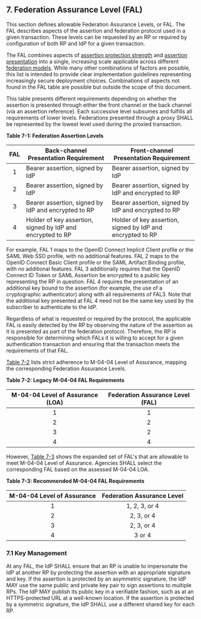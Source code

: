 <a name="fal"></a>

## 7. Federation Assurance Level (FAL)

This section defines allowable Federation Assurance Levels, or FAL. The FAL describes aspects of the assertion and federation protocol used in a given transaction. These levels can be requested by an RP or required by configuration of both RP and IdP for a given transaction. 

The FAL combines aspects of [assertion protection strength](#sec5) and [assertion presentation](#sec6) into a single, increasing scale applicable across different [federation models](#sec4). While many other combinations of factors are possible, this list is intended to provide clear implementation guidelines representing increasingly secure deployment choices. Combinations of aspects not found in the FAL table are possible but outside the scope of this document.

This table presents different requirements depending on whether the assertion is presented through either the front channel or the back channel (via an assertion reference). Each successive level subsumes and fulfills all requirements of lower levels. Federations presented through a proxy SHALL be represented by the lowest level used during the proxied transaction.

<a name="63cSec7-Table1"></a>

<div class="text-center" markdown="1">


**Table 7-1: Federation Assertion Levels**

</div>

|FAL|Back-channel Presentation Requirement|Front-channel Presentation Requirement|
|:--:|----|----|
|1|Bearer assertion, signed by IdP|Bearer assertion, signed by IdP|
|2|Bearer assertion, signed by IdP|Bearer assertion, signed by IdP and encrypted to RP|
|3|Bearer assertion, signed by IdP and encrypted to RP|Bearer assertion, signed by IdP and encrypted to RP|
|4|Holder of key assertion, signed by IdP and encrypted to RP|Holder of key assertion, signed by IdP and encrypted to RP|

For example, FAL 1 maps to the OpenID Connect Implicit Client profile or the SAML Web SSO profile, with no additional features. FAL 2 maps to the OpenID Connect Basic Client profile or the SAML Artifact Binding profile, with no additional features. FAL 3 additionally requires that the OpenID Connect ID Token or SAML Assertion be encrypted to a public key representing the RP in question. FAL 4 requires the presentation of an additional key bound to the assertion (for example, the use of a cryptographic authenticator) along with all requirements of FAL3. Note that the additional key presented at FAL 4 need not be the same key used by the subscriber to authenticate to the IdP.

Regardless of what is requested or required by the protocol, the applicable FAL is easily detected by the RP by observing the nature of the assertion as it is presented as part of the federation protocol. Therefore, the RP is responsible for determining which FALs it is willing to accept for a given authentication transaction and ensuring that the transaction meets the requirements of that FAL.


[Table 7-2](#63cSec7-Table2) lists strict adherence to M-04-04 Level of Assurance, mapping the corresponding Federation Assurance Levels.

<a name="63cSec7-Table2"></a>

<div class="text-center" markdown="1">

**Table 7-2: Legacy M-04-04 FAL Requirements**

</div>


| M-04-04 Level of Assurance (LOA) |  Federation Assurance Level (FAL)
|:------------------:|:-----------------------------:
| 1 | 1
| 2 | 2
| 3 | 2
| 4 | 4

However, [Table 7-3](#63cSec7-Table3) shows the expanded set of FAL's that are allowable to meet M-04-04 Level of Assurance. Agencies SHALL select the corresponding FAL based on the assessed M-04-04 LOA.

<a name="63cSec7-Table3"></a>

<div class="text-center" markdown="1">

**Table 7-3: Recommended M-04-04 FAL Requirements**

</div>

| M-04-04 Level of Assurance | Federation Assurance Level
|:------------------:|:-----------------------------:
| 1 | 1, 2, 3, or 4 
| 2 | 2, 3, or 4
| 3 | 2, 3, or 4
| 4 | 3 or 4

### 7.1 Key Management

At any FAL, the IdP SHALL ensure that an RP is unable to impersonate the IdP at another RP by protecting the assertion with an appropriate signature and key. If the assertion is protected by an asymmetric signature, the IdP MAY use the same public and private key pair to sign assertions to multiple RPs. The IdP MAY publish its public key in a verifiable fashion, such as at an HTTPS-protected URL at a well-known location. If the assertion is protected by a symmetric signature, the IdP SHALL use a different shared key for each RP.